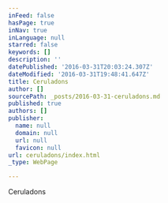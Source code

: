 ```yaml
---
inFeed: false
hasPage: true
inNav: true
inLanguage: null
starred: false
keywords: []
description: ''
datePublished: '2016-03-31T20:03:24.307Z'
dateModified: '2016-03-31T19:48:41.647Z'
title: Ceruladons
author: []
sourcePath: _posts/2016-03-31-ceruladons.md
published: true
authors: []
publisher:
  name: null
  domain: null
  url: null
  favicon: null
url: ceruladons/index.html
_type: WebPage

---
```

Ceruladons